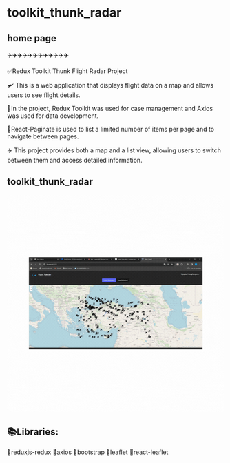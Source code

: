 # toolkit_thunk_radar
## home page
 ✈️✈️✈️✈️✈️✈️✈️✈️✈️✈️✈️✈️

✅Redux Toolkit Thunk Flight Radar Project

🛩 This is a web application that displays flight data on a map and allows users to see flight details.

🛬In the project, Redux Toolkit was used for case management and Axios was used for data development.

🛫React-Paginate is used to list a limited number of items per page and to navigate between pages.

✈️ This project provides both a map and a list view, allowing users to switch between them and access detailed information.

## toolkit_thunk_radar

<img src="./public/radar/toolkit_thunk_radar.gif"/>

## 📚Libraries:

📍reduxjs-redux
📍axios
📍bootstrap
📍leaflet
📍react-leaflet
